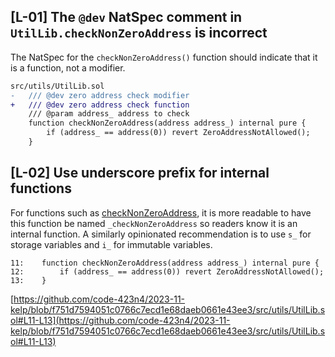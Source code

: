 ## [L-01] The `@dev` NatSpec comment in `UtilLib.checkNonZeroAddress` is incorrect
The NatSpec for the `checkNonZeroAddress()` function should indicate that it is a function, not a modifier.
````diff
src/utils/UtilLib.sol
-   /// @dev zero address check modifier
+   /// @dev zero address check function
    /// @param address_ address to check
    function checkNonZeroAddress(address address_) internal pure {
        if (address_ == address(0)) revert ZeroAddressNotAllowed();
    }
````
## [L-02] Use underscore prefix for internal functions
For functions such as [checkNonZeroAddress](https://github.com/code-423n4/2023-11-kelp/blob/f751d7594051c0766c7ecd1e68daeb0661e43ee3/src/utils/UtilLib.sol#L11), it is more readable to have this function be named `_checkNonZeroAddress` so readers know it is an internal function. A similarly opinionated recommendation is to use `s_` for storage variables and `i_` for immutable variables.
````solidity
11:    function checkNonZeroAddress(address address_) internal pure {
12:        if (address_ == address(0)) revert ZeroAddressNotAllowed();
13:    }
````
[https://github.com/code-423n4/2023-11-kelp/blob/f751d7594051c0766c7ecd1e68daeb0661e43ee3/src/utils/UtilLib.sol#L11-L13](https://github.com/code-423n4/2023-11-kelp/blob/f751d7594051c0766c7ecd1e68daeb0661e43ee3/src/utils/UtilLib.sol#L11-L13)